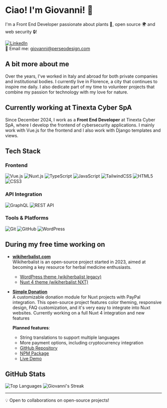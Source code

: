 # Ciao! I'm Giovanni! 👋

I'm a Front End Developer passionate about plants 🌱, open source 🌍 and web security 🔒!

[![LinkedIn](https://img.shields.io/badge/LinkedIn-blue?style=for-the-badge&logo=linkedin)](https://www.linkedin.com/in/giovannimanetti/)  
📧 Email me: [giovanni@perseodesign.com](mailto:giovanni@perseodesign.com)

## A bit more about me

Over the years, I've worked in Italy and abroad for both private companies and institutional bodies. I currently live in Florence, a city that continues to inspire me daily. I also dedicate part of my time to volunteer projects that combine my passion for technology with my love for nature.

## Currently working at Tinexta Cyber SpA

Since December 2024, I work as a **Front End Developer** at Tinexta Cyber SpA, where I develop the frontend of cybersecurity applications. I mainly work with Vue.js for the frontend and I also work with Django templates and views.

## Tech Stack

### Frontend
![Vue.js](https://img.shields.io/badge/Vue.js-4FC08D?style=for-the-badge&logo=vue.js&logoColor=white)
![Nuxt.js](https://img.shields.io/badge/Nuxt.js-00DC82?style=for-the-badge&logo=nuxt.js&logoColor=white)
![TypeScript](https://img.shields.io/badge/TypeScript-3178C6?style=for-the-badge&logo=typescript&logoColor=white)
![JavaScript](https://img.shields.io/badge/JavaScript-F7DF1E?style=for-the-badge&logo=javascript&logoColor=black)
![TailwindCSS](https://img.shields.io/badge/Tailwind_CSS-38B2AC?style=for-the-badge&logo=tailwind-css&logoColor=white)
![HTML5](https://img.shields.io/badge/HTML5-E34F26?style=for-the-badge&logo=html5&logoColor=white)
![CSS3](https://img.shields.io/badge/CSS3-1572B6?style=for-the-badge&logo=css3&logoColor=white)

### API Integration
![GraphQL](https://img.shields.io/badge/GraphQL-E10098?style=for-the-badge&logo=graphql&logoColor=white)
![REST API](https://img.shields.io/badge/REST_API-009688?style=for-the-badge&logo=fastapi&logoColor=white)

### Tools & Platforms
![Git](https://img.shields.io/badge/Git-F05032?style=for-the-badge&logo=git&logoColor=white)
![GitHub](https://img.shields.io/badge/GitHub-181717?style=for-the-badge&logo=github&logoColor=white)
![WordPress](https://img.shields.io/badge/WordPress-21759B?style=for-the-badge&logo=wordpress&logoColor=white)

## During my free time working on

- **[wikiherbalist.com](https://wikiherbalist.com)**  
  Wikiherbalist is an open-source project started in 2023, aimed at becoming a key resource for herbal medicine enthusiasts.
  - [WordPress theme (wikiherbalist legacy)](https://github.com/giovannimanetti11/perseowiki)
  - [Nuxt 4 theme (wikiherbalist NXT)](https://github.com/giovannimanetti11/PerseoNXT)
 
- **[Simple Donation](https://github.com/giovannimanetti11/Simple-donation)**  
  A customizable donation module for Nuxt projects with PayPal integration. This open-source project features color theming, responsive design, FAQ customization, and it's very easy to integrate into Nuxt websites.
  Currently working on a full Nuxt 4 integration and new features
  
  **Planned features**:
  - String translations to support multiple languages
  - More payment options, including cryptocurrency integration
  - [GitHub Repository](https://github.com/giovannimanetti11/Simple-donation)
  - [NPM Package](https://www.npmjs.com/package/simple-donation)
  - [Live Demo](https://wikiherbalist.com/donazioni)

## GitHub Stats

![Top Languages](https://github-readme-stats.vercel.app/api/top-langs/?username=giovannimanetti11&layout=compact&theme=radical)
![Giovanni's Streak](https://github-readme-streak-stats.herokuapp.com/?user=giovannimanetti11&theme=radical)

---

💡 Open to collaborations on open-source projects!
